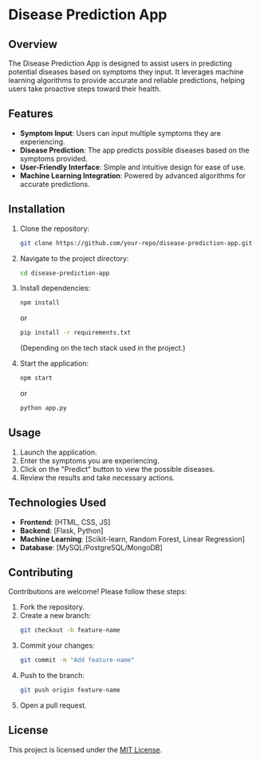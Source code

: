 # Disease Prediction App

## Overview
The Disease Prediction App is designed to assist users in predicting potential diseases based on symptoms they input. It leverages machine learning algorithms to provide accurate and reliable predictions, helping users take proactive steps toward their health.

## Features
- **Symptom Input**: Users can input multiple symptoms they are experiencing.
- **Disease Prediction**: The app predicts possible diseases based on the symptoms provided.
- **User-Friendly Interface**: Simple and intuitive design for ease of use.
- **Machine Learning Integration**: Powered by advanced algorithms for accurate predictions.

## Installation
1. Clone the repository:
   ```bash
   git clone https://github.com/your-repo/disease-prediction-app.git
   ```
2. Navigate to the project directory:
   ```bash
   cd disease-prediction-app
   ```
3. Install dependencies:
   ```bash
   npm install
   ```
   or
   ```bash
   pip install -r requirements.txt
   ```
   (Depending on the tech stack used in the project.)

4. Start the application:
   ```bash
   npm start
   ```
   or
   ```bash
   python app.py
   ```

## Usage
1. Launch the application.
2. Enter the symptoms you are experiencing.
3. Click on the "Predict" button to view the possible diseases.
4. Review the results and take necessary actions.

## Technologies Used
- **Frontend**: [HTML, CSS, JS]
- **Backend**: [Flask, Python]
- **Machine Learning**: [Scikit-learn, Random Forest, Linear Regression]
- **Database**: [MySQL/PostgreSQL/MongoDB]

## Contributing
Contributions are welcome! Please follow these steps:
1. Fork the repository.
2. Create a new branch:
   ```bash
   git checkout -b feature-name
   ```
3. Commit your changes:
   ```bash
   git commit -m "Add feature-name"
   ```
4. Push to the branch:
   ```bash
   git push origin feature-name
   ```
5. Open a pull request.

## License
This project is licensed under the [MIT License](LICENSE).

